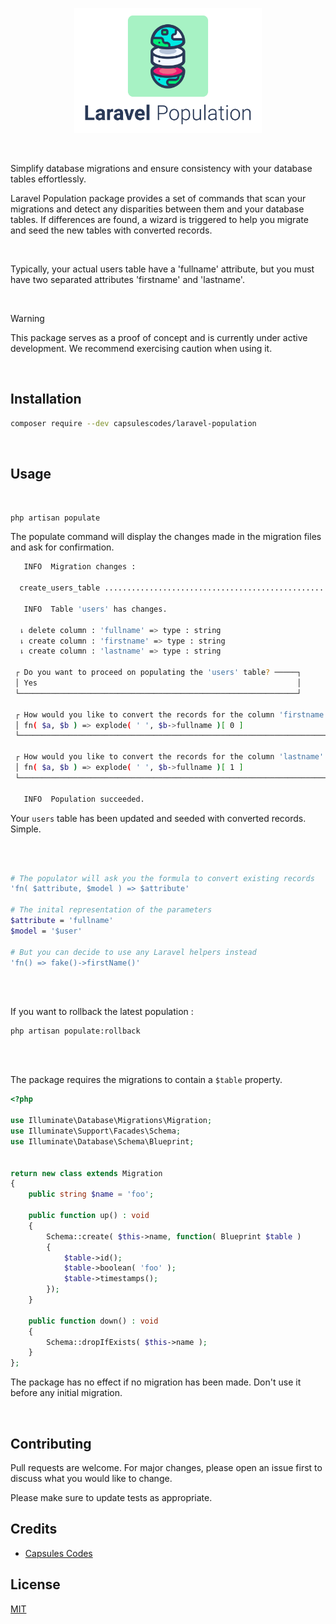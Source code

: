 
<p align="center"><img src="capsules-laravel-population-image.png" width="300px" height="200px" /></p>


<br>

Simplify database migrations and ensure consistency with your database tables effortlessly.

Laravel Population package provides a set of commands that scan your migrations and detect any disparities between them and your database tables. If differences are found, a wizard is triggered to help you migrate and seed the new tables with converted records.

<br>

Typically, your actual users table have a 'fullname' attribute, but you must have two separated attributes 'firstname' and 'lastname'.

<br>

> [!WARNING]
> This package serves as a proof of concept and is currently under active development. We recommend exercising caution when using it.

<br>

## Installation

```bash
composer require --dev capsulescodes/laravel-population
```

<br>

## Usage

<br>

```bash
php artisan populate
```

The populate command will display the changes made in the migration files and ask for confirmation.

```bash
   INFO  Migration changes :

  create_users_table .......................................................................................................................... DONE

   INFO  Table 'users' has changes.

  ⇂ delete column : 'fullname' => type : string
  ⇂ create column : 'firstname' => type : string
  ⇂ create column : 'lastname' => type : string

 ┌ Do you want to proceed on populating the 'users' table? ─────┐
 │ Yes                                                          │
 └──────────────────────────────────────────────────────────────┘

 ┌ How would you like to convert the records for the column 'firstname' of type 'string'?  'fn( $attribute, $model ) => $attribute' ┐
 │ fn( $a, $b ) => explode( ' ', $b->fullname )[ 0 ]                                                                                │
 └──────────────────────────────────────────────────────────────────────────────────────────────────────────────────────────────────┘

 ┌ How would you like to convert the records for the column 'lastname' of type 'string'?  'fn( $attribute, $model ) => $attribute' ┐
 │ fn( $a, $b ) => explode( ' ', $b->fullname )[ 1 ]                                                                               │
 └─────────────────────────────────────────────────────────────────────────────────────────────────────────────────────────────────┘

   INFO  Population succeeded.
   ```

Your `users` table has been updated and seeded with converted records. Simple.

<br>
<br>

```bash
# The populator will ask you the formula to convert existing records
'fn( $attribute, $model ) => $attribute'

# The inital representation of the parameters
$attribute = 'fullname'
$model = '$user'

# But you can decide to use any Laravel helpers instead
'fn() => fake()->firstName()'
```

<br>
<br>

If you want to rollback the latest population :

```
php artisan populate:rollback
```

<br>
<br>

The package requires the migrations to contain a `$table` property.

```php
<?php

use Illuminate\Database\Migrations\Migration;
use Illuminate\Support\Facades\Schema;
use Illuminate\Database\Schema\Blueprint;


return new class extends Migration
{
    public string $name = 'foo';

    public function up() : void
    {
        Schema::create( $this->name, function( Blueprint $table )
        {
            $table->id();
            $table->boolean( 'foo' );
            $table->timestamps();
        });
    }

    public function down() : void
    {
        Schema::dropIfExists( $this->name );
    }
};
```

The package has no effect if no migration has been made. Don't use it before any initial migration.

<br>

## Contributing

Pull requests are welcome. For major changes, please open an issue first
to discuss what you would like to change.

Please make sure to update tests as appropriate.

## Credits

- [Capsules Codes](https://github.com/capsulescodes)

## License

[MIT](https://choosealicense.com/licenses/mit/)
